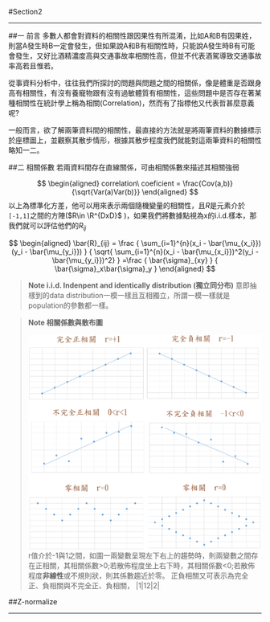 #Section2 
___
##一 前言
多數人都會對資料的相關性跟因果性有所混淆，比如A和B有因果姓，則當A發生時B一定會發生，但如果說A和B有相關性時，只能說A發生時B有可能會發生，又好比酒精濃度高與交通事故率相關性高，但並不代表酒駕導致交通事故率高若且惟若。

從事資料分析中，往往我們所探討的問題與問題之間的相關係，像是體重是否跟身高有相關性，有沒有養寵物跟有沒有過敏體質有相關性，這些問題中是否存在著某種相關性在統計學上稱為相關(Correlation)，然而有了指標他又代表哲甚麼意義呢?

一般而言，欲了解兩筆資料間的相關性，最直接的方法就是將兩筆資料的數據標示於座標圖上，並觀察其散步情形，根據其散步程度我們就能對這兩筆資料的相關性略知一二。

##二 相關係數
若兩資料間存在直線關係，可由相關係數來描述其相關強弱

$$
\begin{aligned}
correlation\ coeficient = \frac{Cov(a,b)}{\sqrt{Var(a)Var(b)}}
\end{aligned}
$$
以上為標準化方差，他可以用來表示兩個隨機變量的相關性，且$R$是元素介於`[-1,1]`之間的方陣($R\in \R^{DxD}$ )，如果我們將數據點視為x的i.i.d.樣本，那我們就可以評估他們的$R_{ij}$

$$
\begin{aligned}
\bar{R}_{ij} =  \frac { \sum_{i=1}^{n}(x_i - \bar{\mu_{x_i}})(y_i - \bar{\mu_{y_i}}) } 
{ \sqrt{ \sum_{i=1}^{n}(x_i - \bar{\mu_{x_i}})^2(y_i - \bar{\mu_{y_i}})^2} }
=\frac { \bar{\sigma}_{xy} } { \bar{\sigma}_x\bar{\sigma}_y  }
\end{aligned}
$$

>**Note i.i.d. Indenpent and identically distribution (獨立同分布)**
>意即抽樣到的data distribution一模一樣且互相獨立，所謂一模一樣就是population的參數都一樣。

>**Note 相關係數與散布圖**
>
><img src="./img/corr01.png" alt="drawing"
        style="width:500px;display:block;
                margin-left: auto;
                margin-right: auto;"/>
>r值介於-1與1之間，如圖一兩變數呈現左下右上的趨勢時，則兩變數之間存在正相關，其相關係數>0;若散佈程度坐上右下時，其相關係數<0;若散佈程度**非線性**或不規則狀，則其係數趨近於零。
>正負相關又可表示為完全正、負相關與不完全正、負相關，
>|1|12|2|
>

##Z-normalize



___